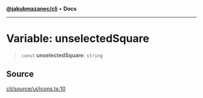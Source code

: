 [**@jakubmazanec/cli**](../../../README.md) • **Docs**

---

# Variable: unselectedSquare

> `const` **unselectedSquare**: `string`

## Source

[cli/source/ui/icons.ts:10](https://github.com/jakubmazanec/tools/blob/2f8bfe433bf76006231c1e3b5197238029672b8c/packages/cli/source/ui/icons.ts#L10)
